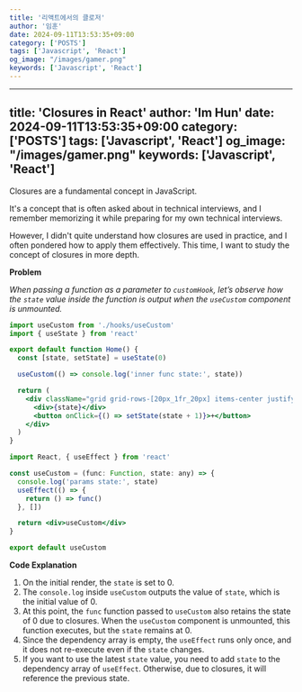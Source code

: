 ```yaml
---
title: '리액트에서의 클로저'
author: '임훈'
date: 2024-09-11T13:53:35+09:00
category: ['POSTS']
tags: ['Javascript', 'React']
og_image: "/images/gamer.png" 
keywords: ['Javascript', 'React']
---
```


---
title: 'Closures in React'
author: 'Im Hun'
date: 2024-09-11T13:53:35+09:00
category: ['POSTS']
tags: ['Javascript', 'React']
og_image: "/images/gamer.png" 
keywords: ['Javascript', 'React']
---

Closures are a fundamental concept in JavaScript.

It's a concept that is often asked about in technical interviews, and I remember memorizing it while preparing for my own technical interviews.

However, I didn't quite understand how closures are used in practice, and I often pondered how to apply them effectively. This time, I want to study the concept of closures in more depth.

**Problem**

*When passing a function as a parameter to `customHook`, let’s observe how the `state` value inside the function is output when the `useCustom` component is unmounted.*

```jsx
import useCustom from './hooks/useCustom'
import { useState } from 'react'

export default function Home() {
  const [state, setState] = useState(0)

  useCustom(() => console.log('inner func state:', state))

  return (
    <div className="grid grid-rows-[20px_1fr_20px] items-center justify-items-center min-h-screen p-8 pb-20 gap-16 sm:p-20 font-[family-name:var(--font-geist-sans)]">
      <div>{state}</div>
      <button onClick={() => setState(state + 1)}>+</button>
    </div>
  )
}
```

```jsx
import React, { useEffect } from 'react'

const useCustom = (func: Function, state: any) => {
  console.log('params state:', state)
  useEffect(() => {
    return () => func()
  }, [])

  return <div>useCustom</div>
}

export default useCustom
```
**Code Explanation**

1. On the initial render, the `state` is set to 0.
2. The `console.log` inside `useCustom` outputs the value of `state`, which is the initial value of 0.
3. At this point, the `func` function passed to `useCustom` also retains the state of 0 due to closures. When the `useCustom` component is unmounted, this function executes, but the `state` remains at 0.
4. Since the dependency array is empty, the `useEffect` runs only once, and it does not re-execute even if the `state` changes.
5. If you want to use the latest `state` value, you need to add `state` to the dependency array of `useEffect`. Otherwise, due to closures, it will reference the previous state.